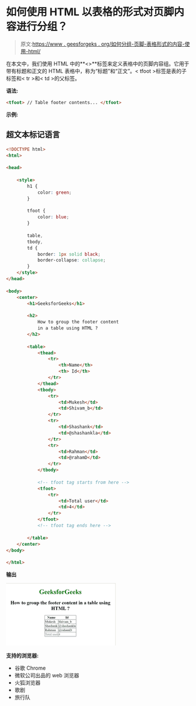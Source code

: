 # 如何使用 HTML 以表格的形式对页脚内容进行分组？

> 原文:[https://www . geesforgeks . org/如何分组-页脚-表格形式的内容-使用-html/](https://www.geeksforgeeks.org/how-to-group-footer-content-in-form-of-table-using-html/)

在本文中，我们使用 HTML 中的**<>**标签来定义表格中的页脚内容组。它用于带有标题和正文的 HTML 表格中，称为“标题”和“正文”。< tfoot >标签是表的子标签和< tr >和< td >的父标签。

**语法:**

```html
<tfoot> // Table footer contents... </tfoot>  
```

**示例:**

## 超文本标记语言

```html
<!DOCTYPE html>
<html>

<head>

    <style>
        h1 {
            color: green;
        }

        tfoot {
            color: blue;
        }

        table,
        tbody,
        td {
            border: 1px solid black;
            border-collapse: collapse;
        }
    </style>
</head>

<body>
    <center>
        <h1>GeeksforGeeks</h1>

        <h2>
            How to group the footer content 
            in a table using HTML ?
        </h2>

        <table>
            <thead>
                <tr>
                    <th>Name</th>
                    <th> Id</th>
                </tr>
            </thead>
            <tbody>
                <tr>
                    <td>Mukesh</td>
                    <td>Shivam_b</td>
                </tr>
                <tr>
                    <td>Shashank</td>
                    <td>@shashankla</td>
                </tr>
                <tr>
                    <td>Rahman</td>
                    <td>@rahamD</td>
                </tr>
            </tbody>

            <!-- tfoot tag starts from here -->
            <tfoot>
                <tr>
                    <td>Total user</td>
                    <td>4</td>
                </tr>
            </tfoot>
            <!-- tfoot tag ends here -->

        </table>
    </center>
</body>

</html>
```

**输出**

![](img/37111c1e999245bd52c518c9e7f2c0a4.png)

**支持的浏览器:**

*   谷歌 Chrome
*   微软公司出品的 web 浏览器
*   火狐浏览器
*   歌剧
*   旅行队